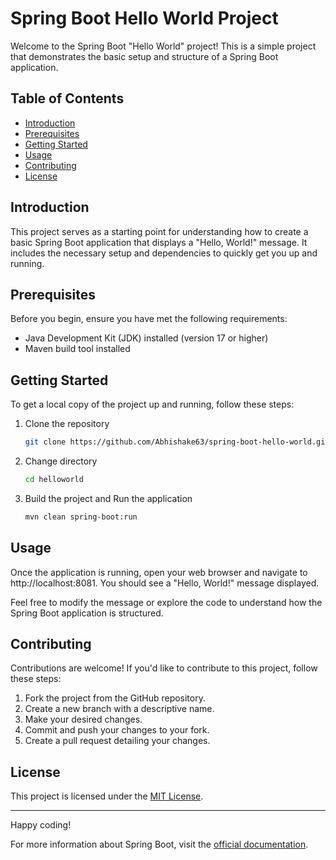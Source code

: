 # Spring Boot Hello World Project

Welcome to the Spring Boot "Hello World" project! This is a simple project that demonstrates the basic setup and structure of a Spring Boot application.

## Table of Contents

- [Introduction](#introduction)
- [Prerequisites](#prerequisites)
- [Getting Started](#getting-started)
- [Usage](#usage)
- [Contributing](#contributing)
- [License](#license)

## Introduction

This project serves as a starting point for understanding how to create a basic Spring Boot application that displays a "Hello, World!" message. It includes the necessary setup and dependencies to quickly get you up and running.

## Prerequisites

Before you begin, ensure you have met the following requirements:

- Java Development Kit (JDK) installed (version 17 or higher)
- Maven build tool installed

## Getting Started

To get a local copy of the project up and running, follow these steps:

1. Clone the repository

   ```sh
   git clone https://github.com/Abhishake63/spring-boot-hello-world.git
   ```

2. Change directory

   ```sh
   cd helloworld
   ```

3. Build the project and Run the application

   ```sh
   mvn clean spring-boot:run
   ```

## Usage

Once the application is running, open your web browser and navigate to http://localhost:8081. You should see a "Hello, World!" message displayed.

Feel free to modify the message or explore the code to understand how the Spring Boot application is structured.

## Contributing

Contributions are welcome! If you'd like to contribute to this project, follow these steps:

1. Fork the project from the GitHub repository.
2. Create a new branch with a descriptive name.
3. Make your desired changes.
4. Commit and push your changes to your fork.
5. Create a pull request detailing your changes.

## License

This project is licensed under the [MIT License](LICENSE).

---

Happy coding!

For more information about Spring Boot, visit the [official documentation](https://spring.io/projects/spring-boot).
